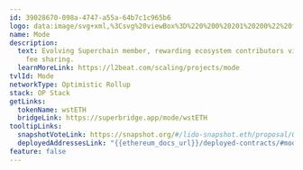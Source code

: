 ```yaml
---
id: 39028670-098a-4747-a55a-64b7c1c965b6
logo: data:image/svg+xml,%3Csvg%20viewBox%3D%220%200%20201%20200%22%20fill%3D%22none%22%20xmlns%3D%22http%3A%2F%2Fwww.w3.org%2F2000%2Fsvg%22%3E%0A%3Cg%20filter%3D%22url(%23filter0_f_16862_13946)%22%3E%0A%3Cpath%20d%3D%22M146.14%20130.496H128.396V90.384L135.5%2067.504L130.46%2065.712L107.452%20130.496H93.9478L70.9238%2065.712L65.8998%2067.504L73.0038%2090.384V130.512H55.2598V50H81.6758L98.0598%2096.08V109.616H103.42V96.08L119.804%2050H146.22V130.496H146.14Z%22%20fill%3D%22%23DFFE00%22%2F%3E%0A%3C%2Fg%3E%0A%3Cpath%20d%3D%22M146.14%20140.113H128.396V100.001L135.5%2077.1212L130.46%2075.3292L107.452%20140.113H93.9478L70.9238%2075.3292L65.8998%2077.1212L73.0038%20100.001V140.129H55.2598V59.6172H81.6758L98.0598%20105.697V119.233H103.42V105.697L119.804%2059.6172H146.22V140.113H146.14Z%22%20fill%3D%22black%22%2F%3E%0A%3Cdefs%3E%0A%3Cfilter%20id%3D%22filter0_f_16862_13946%22%20x%3D%2241.2598%22%20y%3D%2236%22%20width%3D%22118.961%22%20height%3D%22108.512%22%20filterUnits%3D%22userSpaceOnUse%22%20color-interpolation-filters%3D%22sRGB%22%3E%0A%3CfeFlood%20flood-opacity%3D%220%22%20result%3D%22BackgroundImageFix%22%2F%3E%0A%3CfeBlend%20mode%3D%22normal%22%20in%3D%22SourceGraphic%22%20in2%3D%22BackgroundImageFix%22%20result%3D%22shape%22%2F%3E%0A%3CfeGaussianBlur%20stdDeviation%3D%227%22%20result%3D%22effect1_foregroundBlur_16862_13946%22%2F%3E%0A%3C%2Ffilter%3E%0A%3C%2Fdefs%3E%0A%3C%2Fsvg%3E%0A
name: Mode
description:
  text: Evolving Superchain member, rewarding ecosystem contributors via sequencer
    fee sharing.
  learnMoreLink: https://l2beat.com/scaling/projects/mode
tvlId: Mode
networkType: Optimistic Rollup
stack: OP Stack
getLinks:
  tokenName: wstETH
  bridgeLink: https://superbridge.app/mode/wstETH
tooltipLinks:
  snapshotVoteLink: https://snapshot.org/#/lido-snapshot.eth/proposal/0x6bc51c2b07a9345a03a0bc0acb72ccc9f63879c981f3a6954164d110c5d330b2
  deployedAddressesLink: "{{ethereum_docs_url}}/deployed-contracts/#mode"
feature: false
---
```

